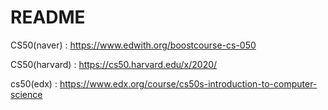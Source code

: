 # README

CS50(naver) : https://www.edwith.org/boostcourse-cs-050

CS50(harvard) : https://cs50.harvard.edu/x/2020/

cs50(edx) : https://www.edx.org/course/cs50s-introduction-to-computer-science



